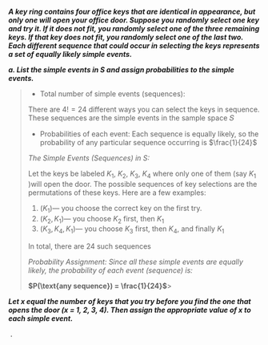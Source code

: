 ***A key ring contains four office
keys that are identical in appearance, but only one
will open your office door. Suppose you randomly
select one key and try it. If it does not fit, you randomly
select one of the three remaining keys. If that
key does not fit, you randomly select one of the last
two. Each different sequence that could occur in
selecting the keys represents a set of equally likely
simple events.***

***a. List the simple events in S and assign probabilities
to the simple events.***
>
> - Total number of simple events (sequences):
>
>There are $4! = 24$ different ways you can select the keys in sequence. These sequences are the simple events in the sample space 𝑆
>
>- Probabilities of each event:
>Each sequence is equally likely, so the probability of any particular sequence occurring is $\frac{1}{24}$
>
>*The Simple Events (Sequences) in S:*
>
>Let the keys be labeled $K_1$, $K_2$, $K_3$, $K_4$ where only one of them (say $K_1$ )will open the door. The possible sequences of key selections are the permutations of these keys. Here are a few examples:
>
>1. $(K_1)$— you choose the correct key on the first try.
>2. $(K_2, K_1)$— you choose $K_2$ first, then $K_1$
>3. $(K_3, K_4, K_1)$— you choose $K_3$ first, then $K_4$, and finally $K_1$
>
>In total, there are 24 such sequences
>
>*Probability Assignment: Since all these simple events are equally likely, the probability of each event (sequence) is:*
>
>__$P(\text{any sequence}) = \frac{1}{24}$__>

***Let x equal the number of keys that you try before you find the one that opens the door (x = 1, 2, 3, 4). Then assign the appropriate value of x to each simple event.***
>
>
​
 .
